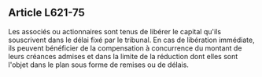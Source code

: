Article L621-75
----
Les associés ou actionnaires sont tenus de libérer le capital qu'ils souscrivent
dans le délai fixé par le tribunal. En cas de libération immédiate, ils peuvent
bénéficier de la compensation à concurrence du montant de leurs créances admises
et dans la limite de la réduction dont elles sont l'objet dans le plan sous
forme de remises ou de délais.
